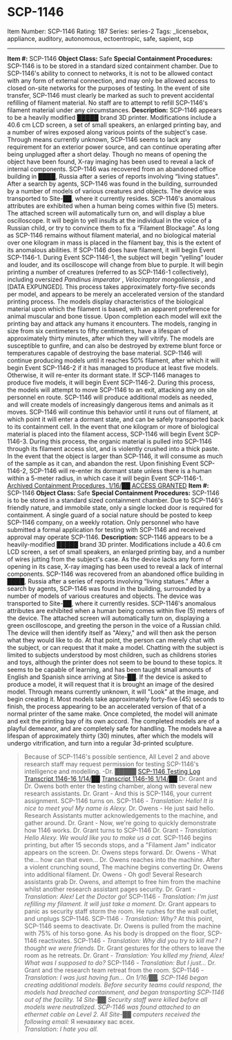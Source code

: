 # SCP-1146
Item Number: SCP-1146
Rating: 187
Series: series-2
Tags: _licensebox, appliance, auditory, autonomous, ectoentropic, safe, sapient, scp

---

**Item #:** SCP-1146
**Object Class:** Safe
**Special Containment Procedures:** SCP-1146 is to be stored in a standard sized containment chamber. Due to SCP-1146's ability to connect to networks, it is not to be allowed contact with any form of external connection, and may only be allowed access to closed on-site networks for the purposes of testing. In the event of site transfer, SCP-1146 must clearly be marked as such to prevent accidental refilling of filament material. No staff are to attempt to refill SCP-1146's filament material under any circumstances.
**Description:** SCP-1146 appears to be a heavily modified █████ brand 3D printer. Modifications include a 40.6 cm LCD screen, a set of small speakers, an enlarged printing bay, and a number of wires exposed along various points of the subject's case. Through means currently unknown, SCP-1146 seems to lack any requirement for an exterior power source, and can continue operating after being unplugged after a short delay. Though no means of opening the object have been found, X-ray imaging has been used to reveal a lack of internal components.
SCP-1146 was recovered from an abandoned office building in ████, Russia after a series of reports involving “living statues". After a search by agents, SCP-1146 was found in the building, surrounded by a number of models of various creatures and objects. The device was transported to Site-██, where it currently resides.
SCP-1146's anomalous attributes are exhibited when a human being comes within five (5) meters. The attached screen will automatically turn on, and will display a blue oscilloscope. It will begin to yell insults at the individual in the voice of a Russian child, or try to convince them to fix a “Filament Blockage”. As long as SCP-1146 remains without filament material, and no biological material over one kilogram in mass is placed in the filament bay, this is the extent of its anomalous abilities.
If SCP-1146 does have filament, it will begin Event SCP-1146-1. During Event SCP-1146-1, the subject will begin “yelling” louder and louder, and its oscilloscope will change from blue to purple. It will begin printing a number of creatures (referred to as SCP-1146-1 collectively), including oversized _Pandinus imperator_ , _Velociraptor mongoliensis_ , and [DATA EXPUNGED]. This process takes approximately forty-five seconds per model, and appears to be merely an accelerated version of the standard printing process. The models display characteristics of the biological material upon which the filament is based, with an apparent preference for animal muscular and bone tissue. Upon completion each model will exit the printing bay and attack any humans it encounters. The models, ranging in size from six centimeters to fifty centimeters, have a lifespan of approximately thirty minutes, after which they will vitrify. The models are susceptible to gunfire, and can also be destroyed by extreme blunt force or temperatures capable of destroying the base material. SCP-1146 will continue producing models until it reaches 50% filament, after which it will begin Event SCP-1146-2 if it has managed to produce at least five models. Otherwise, it will re-enter its dormant state.
If SCP-1146 manages to produce five models, it will begin Event SCP-1146-2. During this process, the models will attempt to move SCP-1146 to an exit, attacking any on site personnel en route. SCP-1146 will produce additional models as needed, and will create models of increasingly dangerous items and animals as it moves. SCP-1146 will continue this behavior until it runs out of filament, at which point it will enter a dormant state, and can be safely transported back to its containment cell.
In the event that one kilogram or more of biological material is placed into the filament access, SCP-1146 will begin Event SCP-1146-3. During this process, the organic material is pulled into SCP-1146 through its filament access slot, and is violently crushed into a thick paste. In the event that the object is larger than SCP-1146, it will consume as much of the sample as it can, and abandon the rest. Upon finishing Event SCP-1146-2, SCP-1146 will re-enter its dormant state unless there is a human within a 5-meter radius, in which case it will begin Event SCP-1146-1.
[Archived Containment Procedures, 1/16/██ ](javascript:;)
[ACCESS GRANTED](javascript:;)
**Item #:** SCP-1146
**Object Class:** Safe
**Special Containment Procedures:** SCP-1146 is to be stored in a standard sized containment chamber. Due to SCP-1146's friendly nature, and immobile state, only a single locked door is required for containment. A single guard of a social nature should be posted to keep SCP-1146 company, on a weekly rotation. Only personnel who have submitted a formal application for testing with SCP-1146 and received approval may operate SCP-1146.
**Description:** SCP-1146 appears to be a heavily-modified █████ brand 3D printer. Modifications include a 40.6 cm LCD screen, a set of small speakers, an enlarged printing bay, and a number of wires jutting from the subject's case. As the device lacks any form of opening in its case, X-ray imaging has been used to reveal a lack of internal components.
SCP-1146 was recovered from an abandoned office building in ████, Russia after a series of reports involving “living statues.” After a search by agents, SCP-1146 was found in the building, surrounded by a number of models of various creatures and objects. The device was transported to Site-██, where it currently resides.
SCP-1146's anomalous attributes are exhibited when a human being comes within five (5) meters of the device. The attached screen will automatically turn on, displaying a green oscilloscope, and greeting the person in the voice of a Russian child. The device will then identify itself as "Alexy," and will then ask the person what they would like to do. At that point, the person can merely chat with the subject, or can request that it make a model. Chatting with the subject is limited to subjects understood by most children, such as childrens stories and toys, although the printer does not seem to be bound to these topics. It seems to be capable of learning, and has been taught small amounts of English and Spanish since arriving at Site-██.
If the device is asked to produce a model, it will request that it is brought an image of the desired model. Through means currently unknown, it will "Look" at the image, and begin creating it. Most models take approximately forty-five (45) seconds to finish, the process appearing to be an accelerated version of that of a normal printer of the same make. Once completed, the model will animate and exit the printing bay of its own accord. The completed models are of a playful demeanor, and are completely safe for handling. The models have a lifespan of approximately thirty (30) minutes, after which the models will undergo vitrification, and turn into a regular 3d-printed sculpture.
> Because of SCP-1146's possible sentience, All Level 2 and above research staff may request permission for testing SCP-1146's intelligence and modelling. -Dr. █████
[SCP-1146 Testing Log](/scp-1146-testing-log)
[Transcript 1146-16 1/14/██](javascript:;)
[Transcript 1146-16 1/14/██](javascript:;)
> Dr. Grant and Dr. Owens both enter the testing chamber, along with several new research assistants.
> Dr. Grant - And this is SCP-1146, your current assignment.
> SCP-1146 turns on.
> SCP-1146 - _Translation: Hello! It is nice to meet you! My name is Alexy._
> Dr. Owens - He just said hello.
> Research Assistants mutter acknowledgements to the machine, and gather around.
> Dr. Grant - Now, we're going to quickly demonstrate how 1146 works.
> Dr. Grant turns to SCP-1146
> Dr. Grant - _Translation: Hello Alexy. We would like you to make us a cat._
> SCP-1146 begins printing, but after 15 seconds stops, and a "Filament Jam" indicator appears on the screen. Dr. Owens steps forward.
> Dr. Owens - What the… how can that even…
> Dr. Owens reaches into the machine. After a violent crunching sound, The machine begins converting Dr. Owens into additional filament.
> Dr. Owens - Oh god!
> Several Research assistants grab Dr. Owens, and attempt to free him from the machine whilst another research assistant pages security.
> Dr. Grant - _Translation: Alex! Let the Doctor go!_
> SCP-1146 - _Translation: I'm just refilling my filament. It will just take a moment._
> Dr. Grant appears to panic as security staff storm the room. He rushes for the wall outlet, and unplugs SCP-1146.
> SCP-1146 - _Translation: Why?_
> At this point, SCP-1146 seems to deactivate. Dr. Owens is pulled from the machine with 75% of his torso gone. As his body is dropped on the floor, SCP-1146 reactivates.
> SCP-1146 - _Translation: Why did you try to kill me? I thought we were friends._
> Dr. Grant gestures for the others to leave the room as he retreats.
> Dr. Grant - _Translation: You killed my friend, Alex! What was I supposed to do?_
> SCP-1146 - _Translation: But I just…_
> Dr. Grant and the research team retreat from the room.
> SCP-1146 - _Translation: I was just having fun…_
_On 1/16/██, SCP-1146 began creating additional models. Before security teams could respond, the models had breached containment, and began transporting SCP-1146 out of the facility. 14 Site-██ Security staff were killed before all models were neutralized. SCP-1146 was found attached to an ethernet cable on Level 2. All Site-██ computers received the following email:_
> Я ненавижу вас всех.  
>  _Translation: I hate you all._